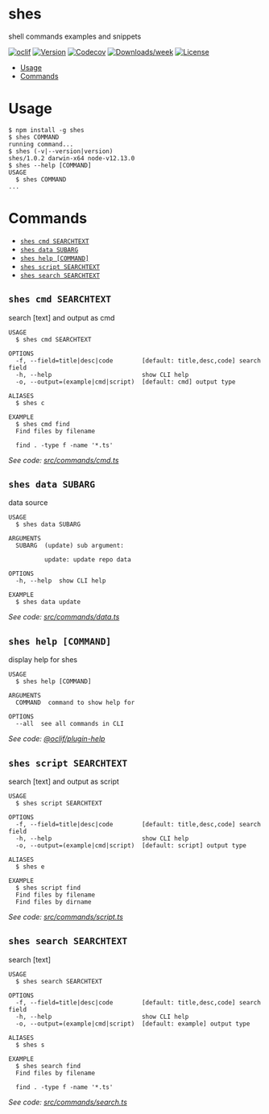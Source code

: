 shes
====

shell commands examples and snippets

[![oclif](https://img.shields.io/badge/cli-oclif-brightgreen.svg)](https://oclif.io)
[![Version](https://img.shields.io/npm/v/shes.svg)](https://npmjs.org/package/shes)
[![Codecov](https://codecov.io/gh/lovesora/shes/branch/master/graph/badge.svg)](https://codecov.io/gh/lovesora/shes)
[![Downloads/week](https://img.shields.io/npm/dw/shes.svg)](https://npmjs.org/package/shes)
[![License](https://img.shields.io/npm/l/shes.svg)](https://github.com/lovesora/shes/blob/master/package.json)

<!-- toc -->
* [Usage](#usage)
* [Commands](#commands)
<!-- tocstop -->
# Usage
<!-- usage -->
```sh-session
$ npm install -g shes
$ shes COMMAND
running command...
$ shes (-v|--version|version)
shes/1.0.2 darwin-x64 node-v12.13.0
$ shes --help [COMMAND]
USAGE
  $ shes COMMAND
...
```
<!-- usagestop -->
# Commands
<!-- commands -->
* [`shes cmd SEARCHTEXT`](#shes-cmd-searchtext)
* [`shes data SUBARG`](#shes-data-subarg)
* [`shes help [COMMAND]`](#shes-help-command)
* [`shes script SEARCHTEXT`](#shes-script-searchtext)
* [`shes search SEARCHTEXT`](#shes-search-searchtext)

## `shes cmd SEARCHTEXT`

search [text] and output as cmd

```
USAGE
  $ shes cmd SEARCHTEXT

OPTIONS
  -f, --field=title|desc|code        [default: title,desc,code] search field
  -h, --help                         show CLI help
  -o, --output=(example|cmd|script)  [default: cmd] output type

ALIASES
  $ shes c

EXAMPLE
  $ shes cmd find
  Find files by filename

  find . -type f -name '*.ts'
```

_See code: [src/commands/cmd.ts](https://github.com/lovesora/shes/blob/v1.0.2/src/commands/cmd.ts)_

## `shes data SUBARG`

data source

```
USAGE
  $ shes data SUBARG

ARGUMENTS
  SUBARG  (update) sub argument:

          update: update repo data

OPTIONS
  -h, --help  show CLI help

EXAMPLE
  $ shes data update
```

_See code: [src/commands/data.ts](https://github.com/lovesora/shes/blob/v1.0.2/src/commands/data.ts)_

## `shes help [COMMAND]`

display help for shes

```
USAGE
  $ shes help [COMMAND]

ARGUMENTS
  COMMAND  command to show help for

OPTIONS
  --all  see all commands in CLI
```

_See code: [@oclif/plugin-help](https://github.com/oclif/plugin-help/blob/v2.2.3/src/commands/help.ts)_

## `shes script SEARCHTEXT`

search [text] and output as script

```
USAGE
  $ shes script SEARCHTEXT

OPTIONS
  -f, --field=title|desc|code        [default: title,desc,code] search field
  -h, --help                         show CLI help
  -o, --output=(example|cmd|script)  [default: script] output type

ALIASES
  $ shes e

EXAMPLE
  $ shes script find
  Find files by filename
  Find files by dirname
```

_See code: [src/commands/script.ts](https://github.com/lovesora/shes/blob/v1.0.2/src/commands/script.ts)_

## `shes search SEARCHTEXT`

search [text]

```
USAGE
  $ shes search SEARCHTEXT

OPTIONS
  -f, --field=title|desc|code        [default: title,desc,code] search field
  -h, --help                         show CLI help
  -o, --output=(example|cmd|script)  [default: example] output type

ALIASES
  $ shes s

EXAMPLE
  $ shes search find
  Find files by filename

  find . -type f -name '*.ts'
```

_See code: [src/commands/search.ts](https://github.com/lovesora/shes/blob/v1.0.2/src/commands/search.ts)_
<!-- commandsstop -->
